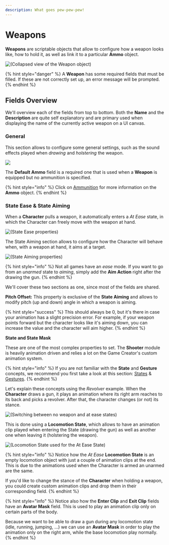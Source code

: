 ```yaml
---
description: What goes pew-pew-pew!
---
```


# Weapons

**Weapons** are scriptable objects that allow to configure how a weapon looks like, how to hold it, as well as link it to a particular **Ammo** object.

![\(Collapsed view of the Weapon object\)](../../.gitbook/assets/weapon-overview.png)

{% hint style="danger" %}
A **Weapon** has some required fields that must be filled. If these are not correctly set up, an error message will be prompted.
{% endhint %}

## Fields Overview

We'll overview each of the fields from top to bottom. Both the **Name** and the **Description** are quite self explanatory and are primary used when displaying the name of the currently active weapon on a UI canvas.

### General

This section allows to configure some general settings, such as the sound effects played when _drawing_ and _holstering_ the weapon.

![](../../.gitbook/assets/weapon-general.png)

The **Default Ammo** field is a required one that is used when a **Weapon** is equipped but no ammunition is specified.

{% hint style="info" %}
Click on [Ammunition](ammunition.md) for more information on the **Ammo** object.
{% endhint %}

### State Ease & State Aiming

When a **Character** pulls a weapon, it automatically enters a _At Ease_ state, in which the Character can freely move with the weapon at hand.

![\(State Ease properties\)](../../.gitbook/assets/weapon-ease.png)

The State Aiming section allows to configure how the Character will behave when, with a weapon at hand, it aims at a target.

![\(State Aiming properties\)](../../.gitbook/assets/weapon-aiming.png)

{% hint style="info" %}
Not all games have an _ease_ mode. If you want to go from an _unarmed_ state to _aiming_, simply add the **Aim Action** right after the drawing the gun.
{% endhint %}

We'll cover these two sections as one, since most of the fields are shared.

**Pitch Offset:** This property is exclusive of the **State Aiming** and allows to modify pitch \(up and down\) angle in which a weapon is aiming. 

{% hint style="success" %}
This should always be 0, but it's there in case your animation has a slight precision error. For example, if your weapon points forward but the character looks like it's aiming down, you can increase the value and the character will aim higher.
{% endhint %}

**State and State Mask**

These are one of the most complex properties to set. The **Shooter** module is heavily animation driven and relies a lot on the Game Creator's custom animation system. 

{% hint style="info" %}
If you are not familiar with the **State** and **Gesture** concepts, we recommend you first take a look at this section: [States](../../game-creator/game-creator/characters/states.md) & [Gestures](../../game-creator/game-creator/characters/gestures.md).
{% endhint %}

Let's explain these concepts using the _Revolver_ example. When the **Character** draws a gun, it plays an animation where its right arm reaches to its back and picks a revolver. After that, the character changes \(or not\) its stance.

![\(Switching between no weapon and at ease states\)](../../.gitbook/assets/weapon-draw-holster.gif)

This is done using a **Locomotion State**, which allows to have an animation clip played when entering the State \(drawing the gun\) as well as another one when leaving it \(holstering the weapon\).

![\(Locomotion State used for the At Ease State\)](../../.gitbook/assets/weapon-state-locomotion.jpg)

{% hint style="info" %}
Notice how the _At Ease_ **Locomotion State** is an empty locomotion object with just a couple of animation clips at the end. This is due to the animations used when the Character is armed an unarmed are the same. 

If you'd like to change the stance of the **Character** when holding a weapon, you could create custom animation clips and drop them in their corresponding field.
{% endhint %}

{% hint style="info" %}
Notice also how the **Enter Clip** and **Exit Clip** fields have an **Avatar Mask** field. This is used to play an animation clip only on certain parts of the body. 

Because we want to be able to draw a gun during any locomotion state \(idle, running, jumping, ...\) we can use an **Avatar Mask** in order to play the animation only on the right arm, while the base locomotion play normally.
{% endhint %}




